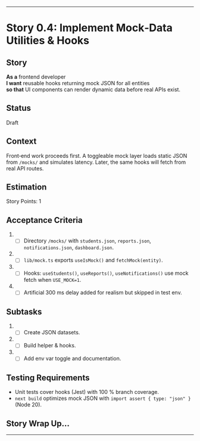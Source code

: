 ---

# Story 0.4: Implement Mock‑Data Utilities & Hooks

## Story
**As a** frontend developer  
**I want** reusable hooks returning mock JSON for all entities  
**so that** UI components can render dynamic data before real APIs exist.

## Status
Draft

## Context
Front‑end work proceeds first. A toggleable mock layer loads static JSON from `/mocks/` and simulates latency. Later, the same hooks will fetch from real API routes.

## Estimation
Story Points: 1

## Acceptance Criteria
1. - [ ] Directory `/mocks/` with `students.json`, `reports.json`, `notifications.json`, `dashboard.json`.
2. - [ ] `lib/mock.ts` exports `useIsMock()` and `fetchMock(entity)`.
3. - [ ] Hooks: `useStudents()`, `useReports()`, `useNotifications()` use mock fetch when `USE_MOCK=1`.
4. - [ ] Artificial 300 ms delay added for realism but skipped in test env.

## Subtasks
1. - [ ] Create JSON datasets.
2. - [ ] Build helper & hooks.
3. - [ ] Add env var toggle and documentation.

## Testing Requirements
- Unit tests cover hooks (Jest) with 100 % branch coverage.
- `next build` optimizes mock JSON with `import assert { type: "json" }` (Node 20).

## Story Wrap Up…
<!-- empty section -->

---